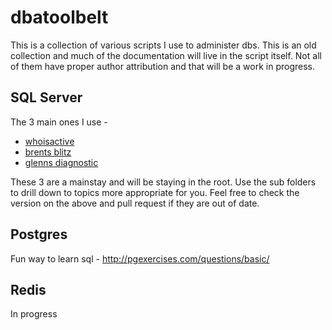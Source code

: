 dbatoolbelt
===========

This is a collection of various scripts I use to administer dbs. This is an old collection and much of the documentation will live in the script itself. Not all of them have proper author attribution and that will be a work in progress.


SQL Server
----
The 3 main ones I use - 

 * [whoisactive](http://sqlblog.com/files/folders/beta/entry42453.aspx)
 * [brents blitz](http://www.BrentOzar.com/go/blitz)
 * [glenns diagnostic](http://sqlserverperformance.wordpress.com/)
 
These 3 are a mainstay and will be staying in the root.  Use the sub folders to drill down to topics more appropriate for you.  Feel free to check the version on the above and pull request if they are out of date.

Postgres
---
Fun way to learn sql - http://pgexercises.com/questions/basic/



Redis
---
In progress
